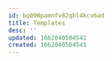 ```yaml
---
id: bq090pamnfv82qhl4kcv6ad
title: Templates
desc: ''
updated: 1662040504541
created: 1662040504541
---
```

